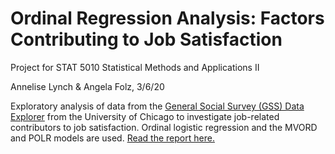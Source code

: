 # Ordinal Regression Analysis: Factors Contributing to Job Satisfaction

Project for STAT 5010 Statistical Methods and Applications II

Annelise Lynch & Angela Folz, 3/6/20

Exploratory analysis of data from the [General Social Survey (GSS) Data Explorer](https://gssdataexplorer.norc.org/pages/show?page=gss/about) from the University of Chicago to investigate job-related contributors to job satisfaction. Ordinal logistic regression and the MVORD and POLR models are used. [Read the report here.](STAT%205010%20Project%20-%20Ordinal%20Regression%20and%20Job%20Satisfaction.pdf)
